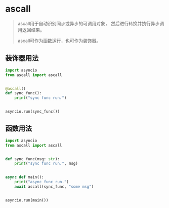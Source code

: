# ascall

> ascall用于自动识别同步或异步的可调用对象，
> 然后进行转换并执行异步调用返回结果。
> 
> ascall可作为函数运行，也可作为装饰器。

## 装饰器用法

```python
import asyncio
from ascall import ascall


@ascall()
def sync_func():
    print("sync func run.")


asyncio.run(sync_func())
```

## 函数用法

```python
import asyncio
from ascall import ascall


def sync_func(msg: str):
    print("sync func run.", msg)


async def main():
    print("async func run.")
    await ascall(sync_func, "some msg")


asyncio.run(main())
```